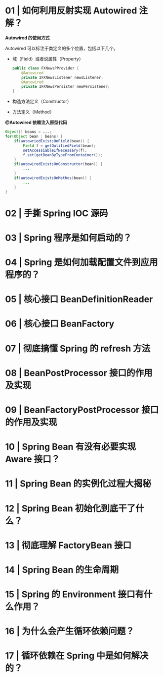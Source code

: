 # 01 | 如何利用反射实现 Autowired 注解？

**Autowired 的使用方式**

Autowired 可以标注于类定义的多个位置，包括以下几个。

- 域（Field）或者说属性（Property）

  ```java
  public class FXNewsPProvider {
      @Autowired
      private IFXNewsListener newsListener;
      @Autowired
      private IFXNewsPersister newPersistener;
  }
  ```

- 构造方法定义（Constructor）

- 方法定义（Method）

**@Autowired 依赖注入原型代码**

```java
Object[] beans = ...;
for(Object bean : beans) {
    if(autowriedExistsOnField(bean)) {
        Field f = getQulifiedField(bean);
        setAccessiableIfNecessary(f);
        f.set(getBeanByTypeFromContainer());
    }
    if(autowiredExistsOnConstructor(bean)) {
        ...
    }
    if(autowiredExistsOnMethos(bean)) {
        ...
    }
}
```

# 02 | 手撕 Spring IOC 源码



# 03 | Spring 程序是如何启动的？



# 04 | Spring 是如何加载配置文件到应用程序的？



# 05 | 核心接口 BeanDefinitionReader



# 06 | 核心接口 BeanFactory



# 07 | 彻底搞懂 Spring 的 refresh 方法



# 08 | BeanPostProcessor 接口的作用及实现



# 09 | BeanFactoryPostProcessor 接口的作用及实现





# 10 | Spring Bean 有没有必要实现 Aware 接口？

# 11 | Spring Bean 的实例化过程大揭秘

# 12 | Spring Bean 初始化到底干了什么？

# 13 | 彻底理解 FactoryBean 接口

# 14 | Spring Bean 的生命周期

# 15 | Spring 的 Environment 接口有什么作用？

# 16 | 为什么会产生循环依赖问题？

# 17 | 循环依赖在 Spring 中是如何解决的？

